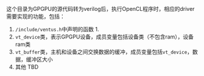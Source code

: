 这个目录为GPGPU的源代码转为verilog后，执行OpenCL程序时，相应的driver需要实现的功能，包括：

1. `/include/ventus.h`中声明的函数
   1. 
2. `vt_device`类，表示GPGPU设备，成员变量包括设备类（不包含ram），设备ram类
3. `vt_buffer`类，主机和设备之间交换数据的缓冲，成员变量包括`vt_device`，数据，缓冲区大小
4. 其他 TBD